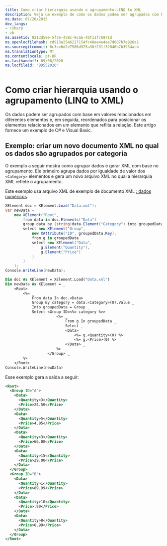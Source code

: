 ```yaml
---
title: Como criar hierarquia usando o agrupamento-LINQ to XML
description: Veja um exemplo de como os dados podem ser agrupados com base em valores relacionados em diferentes elementos e, em seguida, reordenados para posicionar os elementos relacionados em um elemento que reflete a relação.
ms.date: 07/20/2015
dev_langs:
- csharp
- vb
ms.assetid: 0213d59e-5f76-438c-9cab-4bf11f7b971d
ms.openlocfilehash: cd913a2546227154fc48ee4e4ae7d007b7e926a2
ms.sourcegitcommit: 0c3ce6d2e7586d925a30f231f32046b7b3934acb
ms.translationtype: MT
ms.contentlocale: pt-BR
ms.lasthandoff: 09/08/2020
ms.locfileid: "89552020"
---
```

# <a name="how-to-create-hierarchy-using-grouping-linq-to-xml"></a>Como criar hierarquia usando o agrupamento (LINQ to XML)

Os dados podem ser agrupados com base em valores relacionados em diferentes elementos e, em seguida, reordenados para posicionar os elementos relacionados em um elemento que reflita a relação. Este artigo fornece um exemplo de C# e Visual Basic.

## <a name="example-create-a-new-xml-document-in-which-data-is-grouped-by-category"></a>Exemplo: criar um novo documento XML no qual os dados são agrupados por categoria

O exemplo a seguir mostra como agrupar dados e gerar XML com base no agrupamento. Ele primeiro agrupa dados por igualdade de valor dos `<Category>` elementos e gera um novo arquivo XML no qual a hierarquia XML reflete o agrupamento.

Este exemplo usa arquivo XML de exemplo de documento XML [: dados numéricos](sample-xml-file-numerical-data.md).

```csharp
XElement doc = XElement.Load("Data.xml");
var newData =
    new XElement("Root",
        from data in doc.Elements("Data")
        group data by (string)data.Element("Category") into groupedData
        select new XElement("Group",
            new XAttribute("ID", groupedData.Key),
            from g in groupedData
            select new XElement("Data",
                g.Element("Quantity"),
                g.Element("Price")
            )
        )
    );
Console.WriteLine(newData);
```

```vb
Dim doc As XElement = XElement.Load("Data.xml")
Dim newData As XElement = _
    <Root>
        <%= _
            From data In doc.<Data> _
            Group By category = data.<Category>(0).Value _
            Into groupedData = Group _
            Select <Group ID=<%= category %>>
                       <%= _
                           From g In groupedData _
                           Select _
                           <Data>
                               <%= g.<Quantity>(0) %>
                               <%= g.<Price>(0) %>
                           </Data> _
                       %>
                   </Group> _
        %>
    </Root>
Console.WriteLine(newData)
```

Esse exemplo gera a saída a seguir:

```xml
<Root>
  <Group ID="A">
    <Data>
      <Quantity>3</Quantity>
      <Price>24.50</Price>
    </Data>
    <Data>
      <Quantity>5</Quantity>
      <Price>4.95</Price>
    </Data>
    <Data>
      <Quantity>3</Quantity>
      <Price>66.00</Price>
    </Data>
    <Data>
      <Quantity>15</Quantity>
      <Price>29.00</Price>
    </Data>
  </Group>
  <Group ID="B">
    <Data>
      <Quantity>1</Quantity>
      <Price>89.99</Price>
    </Data>
    <Data>
      <Quantity>10</Quantity>
      <Price>.99</Price>
    </Data>
    <Data>
      <Quantity>8</Quantity>
      <Price>6.99</Price>
    </Data>
  </Group>
</Root>
```
